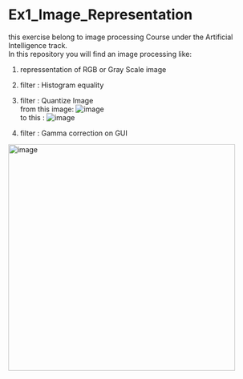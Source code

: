 # Ex1_Image_Representation
this exercise belong to image processing Course under the Artificial Intelligence track.<br />
In this repository you will find an image processing like:

1. repressentation of RGB or Gray Scale image
2. filter : Histogram equality
3. filter : Quantize Image <br />
 from this image:
![image](https://user-images.githubusercontent.com/77111035/160813638-4d64aa55-753e-4477-968d-829fc316aee9.png) <br />
to this :
![image](https://user-images.githubusercontent.com/77111035/160813676-e70c10f6-84ba-419c-ab88-fca005522dc3.png) <br />

4. filter : Gamma correction on GUI 
 <img width="452" alt="image" src="https://user-images.githubusercontent.com/77111035/160812796-c027613c-28e4-4789-90c5-47a359f5d275.png">
